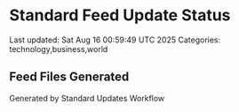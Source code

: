 # Standard Feed Update Status
Last updated: Sat Aug 16 00:59:49 UTC 2025
Categories: technology,business,world

## Feed Files Generated

Generated by Standard Updates Workflow
